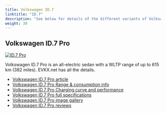 ```yaml
---
title: Volkswagen ID.7
linktitle: "ID.7"
description: "See below for details of the different variants of Volkswagen ID.7"
weight: 30
---
```

## Volkswagen ID.7 Pro

<a href="/models/volkswagen/id.7/id.7_pro/"><img src="https://media.evkx.net/multimedia/models/volkswagen/id.7/id.7_pro/main_1_st.jpg" class="img-fluid" alt="ID.7 Pro" ></a>

Volkswagen ID.7 Pro is an all-electric sedan with a WLTP range of up to 615 km (382 miles). EVKX.net has all the details. 

- [Volkswagen ID.7 Pro article](/models/volkswagen/id.7/id.7_pro/)
- [Volkswagen ID.7 Pro Range & consumption info](/models/volkswagen/id.7/id.7_pro/rangeandconsumption)
- [Volkswagen ID.7 Pro Charging curve and performance](/models/volkswagen/id.7/id.7_pro/chargingcurve)
- [Volkswagen ID.7 Pro full specifications](/models/volkswagen/id.7/id.7_pro/specifications)
- [Volkswagen ID.7 Pro image gallery](/models/volkswagen/id.7/id.7_pro/gallery)
- [Volkswagen ID.7 Pro reviews](/models/volkswagen/id.7/id.7_pro/reviews)

